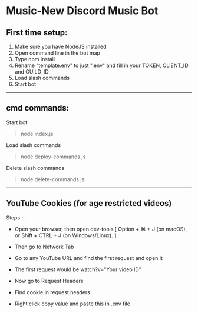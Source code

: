 # Music-New Discord Music Bot

## First time setup:
1. Make sure you have NodeJS installed
2. Open command line in the bot map
3. Type npm install
4. Rename "template.env" to just ".env" and fill in your TOKEN, CLIENT_ID and GUILD_ID.
5. Load slash commands
6. Start bot

---

## cmd commands:

Start bot

> node index.js

Load slash commands

> node deploy-commands.js

Delete slash commands

> node delete-commands.js

---

## YouTube Cookies (for age restricted videos)

Steps : -

* Open your browser, then open dev-tools [ Option + ⌘ + J (on macOS), or Shift + CTRL + J (on Windows/Linux). ]

* Then go to Network Tab

* Go to any YouTube URL and find the first request and open it

* The first request would be watch?v="Your video ID"

* Now go to Request Headers

* Find cookie in request headers

* Right click copy value and paste this in .env file
